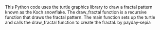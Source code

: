 This Python code uses the turtle graphics library to draw a fractal pattern known as the Koch snowflake. The draw_fractal function is a recursive function that draws the fractal pattern. The main function sets up the turtle and calls the draw_fractal function to create the fractal.
by payday-sepia





